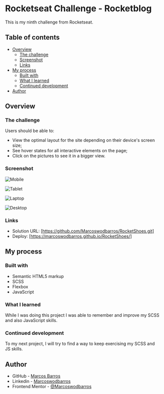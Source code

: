 # Rocketseat Challenge - Rocketblog

This is my ninth challenge from Rocketseat.

## Table of contents

- [Overview](#overview)
  - [The challenge](#the-challenge)
  - [Screenshot](#screenshot)
  - [Links](#links)
- [My process](#my-process)
  - [Built with](#built-with)
  - [What I learned](#what-i-learned)
  - [Continued development](#continued-development)
- [Author](#author)


## Overview

### The challenge

Users should be able to:

- View the optimal layout for the site depending on their device's screen size;
- See hover states for all interactive elements on the page;
- Click on the pictures to see it in a bigger view.

### Screenshot

![Mobile](https://user-images.githubusercontent.com/108278189/230182029-2ed87e0e-b0fc-4cbc-aeb4-807adec647f6.png)

![Tablet](https://user-images.githubusercontent.com/108278189/230182048-dd1e098c-2ea0-45b6-b6c1-dc1d20580ed6.png)

![Laptop](https://user-images.githubusercontent.com/108278189/230182064-5a144511-c75f-4c7d-85c0-890ee21eddb7.png)

![Desktop](https://user-images.githubusercontent.com/108278189/230182079-e5308937-b607-43e0-ba35-b5308ee122ff.png)

### Links

- Solution URL: [https://github.com/Marcoswodbarros/RocketShoes.git]
- Deploy: [https://marcoswodbarros.github.io/RocketShoes/]


## My process

### Built with

- Semantic HTML5 markup
- SCSS
- Flexbox
- JavaScript

### What I learned

While I was doing this project I was able to remember and improve my SCSS and also JavaScript skills.

### Continued development

To my next project, I will try to find a way to keep exercising my SCSS and JS skills.


## Author

- GitHub - [Marcos Barros](https://github.com/Marcoswodbarros)
- Linkedin - [Marcoswodbarros](www.linkedin.com/in/marcoswodbarros)
- Frontend Mentor - [@Marcoswodbarros](https://www.frontendmentor.io/profile/Marcoswodbarros)